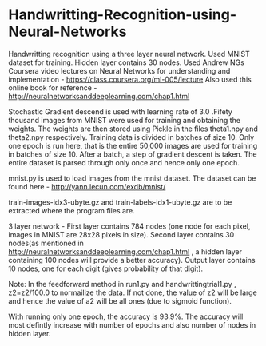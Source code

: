 # Handwritting-Recognition-using-Neural-Networks
Handwritting recognition using a three layer neural network. Used MNIST dataset for training. Hidden layer contains 30 nodes. 
Used Andrew NGs Coursera video lectures on Neural Networks for understanding and implementation - https://class.coursera.org/ml-005/lecture
Also used this online book for reference - http://neuralnetworksanddeeplearning.com/chap1.html

Stochastic Gradient descend is used with learning rate of 3.0 .Fifety thousand images from MNIST were used for training and obtaining the weights.
The weights are then stored using Pickle in the files theta1.npy and theta2.npy respectively.
Training data is divided in batches of size 10. Only one epoch is run here, that is the entire 50,000 images are used for training
in batches of size 10. After a batch, a step of gradient descent is taken. The entire dataset is parsed through only once and 
hence only one epoch. 

mnist.py is used to load images from the mnist dataset. The dataset can be found here - http://yann.lecun.com/exdb/mnist/

train-images-idx3-ubyte.gz and train-labels-idx1-ubyte.gz are to be extracted where the program files are.

3 layer network - First layer contains 784 nodes (one node for each pixel, images in MNIST are 28x28 pixels in size).
Second layer contains 30 nodes(as mentioned in http://neuralnetworksanddeeplearning.com/chap1.html , a hidden layer containing 100 
nodes will provide a better accuracy). Output layer contains 10 nodes, one for each digit (gives probability of that digit).


Note: In the feedforward method in run1.py and handwrittingtrial1.py , z2=z2/100.0 to normailize the data. If not done,
the value of z2 will be large and hence the value of a2 will be all ones (due to sigmoid function).

With running only one epoch, the accuracy is 93.9%. The accuracy will most defintly increase with number of epochs and also number of
nodes in hidden layer.
